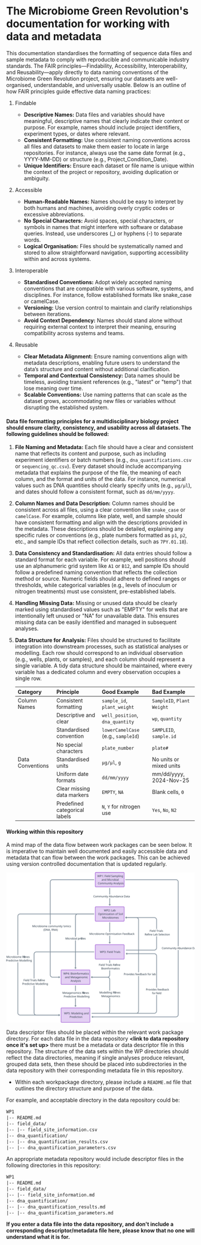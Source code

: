 # The Microbiome Green Revolution's documentation for working with data and metadata

This documentation standardises the formatting of sequence data files and sample metadata to comply with reproducible and communicable industry standards. The FAIR principles—Findability, Accessibility, Interoperability, and Reusability—apply directly to data naming conventions of the Microbiome Green Revolution project, ensuring our datasets are well-organised, understandable, and universally usable. Below is an outline of how FAIR principles guide effective data naming practices:
1. Findable
   - **Descriptive Names:** Data files and variables should have meaningful, descriptive names that clearly indicate their content or purpose. For example, names should include project identifiers, experiment types, or dates where relevant.
   - **Consistent Formatting:** Use consistent naming conventions across all files and datasets to make them easier to locate in large repositories. For instance, always use the same date format (e.g., YYYY-MM-DD) or structure (e.g., Project_Condition_Date).
   - **Unique Identifiers:** Ensure each dataset or file name is unique within the context of the project or repository, avoiding duplication or ambiguity.

2. Accessible
    - **Human-Readable Names:** Names should be easy to interpret by both humans and machines, avoiding overly cryptic codes or excessive abbreviations.
    - **No Special Characters:** Avoid spaces, special characters, or symbols in names that might interfere with software or database queries. Instead, use underscores (_) or hyphens (-) to separate words.
    - **Logical Organisation:** Files should be systematically named and stored to allow straightforward navigation, supporting accessibility within and across systems.

3. Interoperable
    - **Standardised Conventions:** Adopt widely accepted naming conventions that are compatible with various software, systems, and disciplines. For instance, follow established formats like snake_case or camelCase.
    - **Versioning:** Use version control to maintain and clarify relationships between iterations.
    - **Avoid Context Dependency:** Names should stand alone without requiring external context to interpret their meaning, ensuring compatibility across systems and teams.

4. Reusable
    - **Clear Metadata Alignment:** Ensure naming conventions align with metadata descriptions, enabling future users to understand the data’s structure and content without additional clarification.
    - **Temporal and Contextual Consistency:** Data names should be timeless, avoiding transient references (e.g., "latest" or "temp") that lose meaning over time.
    - **Scalable Conventions:** Use naming patterns that can scale as the dataset grows, accommodating new files or variables without disrupting the established system.


#### Data file formatting principles for a multidisciplinary biology project should ensure clarity, consistency, and usability across all datasets. The following guidelines should be followed:

1. **File Naming and Metadata:** Each file should have a clear and consistent name that reflects its content and purpose, such as including experiment identifiers or batch numbers (e.g., ```dna_quantifications.csv``` or ```sequencing_qc.csv```). Every dataset should include accompanying metadata that explains the purpose of the file, the meaning of each column, and the format and units of the data. For instance, numerical values such as DNA quantities should clearly specify units (e.g., ```μg/μl```), and dates should follow a consistent format, such as ```dd/mm/yyyy```.

2. **Column Names and Data Description:** Column names should be consistent across all files, using a clear convention like ```snake_case``` or ```camelCase```. For example, columns like plate, well, and sample should have consistent formatting and align with the descriptions provided in the metadata. These descriptions should be detailed, explaining any specific rules or conventions (e.g., plate numbers formatted as ```p1```, ```p2```, etc., and sample IDs that reflect collection details, such as ```7PY.01.18```).

3. **Data Consistency and Standardisation:** All data entries should follow a standard format for each variable. For example, well positions should use an alphanumeric grid system like ```A1``` or ```B12```, and sample IDs should follow a predefined naming convention that reflects the collection method or source. Numeric fields should adhere to defined ranges or thresholds, while categorical variables (e.g., levels of inoculum or nitrogen treatments) must use consistent, pre-established labels.

4. **Handling Missing Data:** Missing or unused data should be clearly marked using standardised values such as "EMPTY" for wells that are intentionally left unused or "NA" for unavailable data. This ensures missing data can be easily identified and managed in subsequent analyses.

5. **Data Structure for Analysis:** Files should be structured to facilitate integration into downstream processes, such as statistical analyses or modelling. Each row should correspond to an individual observation (e.g., wells, plants, or samples), and each column should represent a single variable. A tidy data structure should be maintained, where every variable has a dedicated column and every observation occupies a single row.

   | Category         | Principle                      | Good Example                                | Bad Example                        |
   |------------------|--------------------------------|---------------------------------------------|------------------------------------| 
   | Column Names     | Consistent formatting          | ```sample_id```, ```plant_weight```         | ```SampleID```, ```Plant Weight``` |
   |                  | Descriptive and clear          | ```well_position```, ```dna_quantity```     | ```wp```, ```quantity```           |
   |                  | Standardised convention        | ```lowerCamelCase``` (e.g., ```sampleId```) | ```SAMPLEID```, ```sample.id```    |
   |                  | No special characters          | ```plate_number```                          | ```plate#```                       |
   | Data Conventions | Standardised units             | ```μg/μl```, ```g```                        | No units or mixed units            |
   |                  | Uniform date formats           | ```dd/mm/yyyy```                            | mm/dd/yyyy, 2024-Nov-25            |
   |                  | Clear missing data markers     | ```EMPTY```, ```NA```                       | Blank cells, ```0```               |
   |                  | Predefined categorical labels  | ```N```, ```Y``` for nitrogen use           | ```Yes```, ```No```, ```N2```      |


#### Working within this repository

A mind map of the data flow between work packages can be seen below. It is imperative to maintain well documented and easily accessible data and metadata that can flow between the work packages. This can be achieved using version controlled documentation that is updated regularly.

 <img src="graphics/project_mind_map.svg" width="800" alt="">

Data descriptor files should be placed within the relevant work package directory. For each data file in the data repository **<link to data repository once it's set up>** there must be a metadata or data descriptor file in this repository. The structure of the data sets within the WP directories should reflect the data directories, meaning if single analyses produce relevant, grouped data sets, then these should be placed into subdirectories in the data repository with their corresponding metadata file in this repository.   

- Within each workpackage directory, please include a ```README.md``` file that outlines the directory structure and purpose of the data.  

For example, and acceptable directory in the data repository could be:
```
WP1
|-- README.md
|-- field_data/
|-- |-- field_site_information.csv
|-- dna_quantification/
|-- |-- dna_quantification_results.csv
|-- |-- dna_quantification_parameters.csv
```
An appropriate metadata repository would include descriptor files in the following directories in this repository:
```
WP1
|-- README.md
|-- field_data/
|-- |-- field_site_information.md
|-- dna_quantification/
|-- |-- dna_quantification_results.md
|-- |-- dna_quantification_parameters.md
```

**If you enter a data file into the data repository, and don't include a corresponding descriptor/metadata file here, please know that no one will understand what it is for.** 




